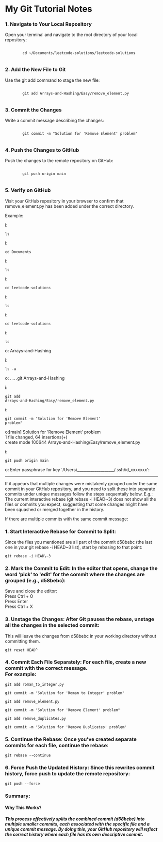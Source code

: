 <!DOCTYPE html>
<html>
<body>
	<h1> My Git Tutorial Notes </h1>
		<h3>1. Navigate to Your Local Repository</h3>
		<p>Open your terminal and navigate to the root directory of your local repository:</p>
		<pre><code>
		cd ~/Documents/leetcode-solutions/leetcode-solutions
	  </code></pre>
		<h3>2. Add the New File to Git</h3>
		<p>Use the git add command to stage the new file:</p>
	  <pre><code>
		git add Arrays-and-Hashing/Easy/remove_element.py
	  </pre></code>
		<h3>3. Commit the Changes</h3>
		<p>Write a commit message describing the changes:</p>
		<pre><code>
		git commit -m "Solution for 'Remove Element' problem"
		</code></pre>
		<h3>4. Push the Changes to GitHub</h3>
		<p>Push the changes to the remote repository on GitHub:</p>
		<pre><code>
		git push origin main
		</code></pre>
		<h3>5. Verify on GitHub</h3>
		<p>Visit your GitHub repository in your browser to confirm that remove_element.py has been added under the correct directory.</p>

<p>Example:</p>

i: <pre><code>ls</code></pre>

i: <pre><code>cd Documents</code></pre>

i: <pre><code>ls</code></pre>

i: <pre><code>cd leetcode-solutions</code></pre>

i: <pre><code>ls</code></pre>

i: <pre><code>cd leetcode-solutions</code></pre>

i: <pre><code>ls</code></pre>
o: Arrays-and-Hashing

i: <pre><code>ls -a</code></pre>
o: .			..			.git			Arrays-and-Hashing

i: <pre><code>git add Arrays-and-Hashing/Easy/remove_element.py</code></pre>

i: <pre><code>git commit -m "Solution for 'Remove Element' problem"</code></pre>
o:[main] Solution for 'Remove Element' problem <br>
1 file changed, 64 insertions(+) <br>
create mode 100644 Arrays-and-Hashing/Easy/remove_element.py

i: <pre><code>git push origin main</code></pre>
o: Enter passphrase for key '/Users/___________________/.ssh/id_xxxxxxx': 

<hr>

<p>If it appears that multiple changes were mistakenly grouped under the same commit in your GitHub repository, and you need to split these into separate commits under unique messages follow the steps sequentaily below.
E.g.: The current interactive rebase (git rebase -i HEAD~3) does not show all the files or commits you expect, suggesting that some changes might have been squashed or merged together in the history.</p>

If there are multiple commits with the same commit message:<br>
<h3>1. Start Interactive Rebase for Commit to Split:</h3>
	<p>Since the files you mentioned are all part of the commit d58bebc (the last one in your git rebase -i HEAD~3 list), start by rebasing to that point:</p>
		<pre><code>git rebase -i HEAD\~3</code></pre>

<h3>2. Mark the Commit to Edit: In the editor that opens, change the word 'pick' to 'edit' for the commit where the changes are grouped (e.g., d58bebc):</h3>
	<p>Save and close the editor: <br>
		Press Ctrl + O <br>
		Press Enter <br>
		Press Ctrl + X </p>

<h3>3. Unstage the Changes: After Git pauses the rebase, unstage all the changes in the selected commit: </h3>
	<p>This will leave the changes from d58bebc in your working directory without committing them. </p>
 		<pre><code>git reset HEAD^</code></pre>
		

<h3>4. Commit Each File Separately: For each file, create a new commit with the correct message. <br> For example: </h3>
	<pre><code>git add roman_to_integer.py</code></pre>
	<pre><code>git commit -m "Solution for 'Roman to Integer' problem"</code></pre>
	<pre><code>git add remove_element.py </code></pre>
	<pre><code>git commit -m "Solution for 'Remove Element' problem"</code></pre> 
	<pre><code>git add remove_duplicates.py </code></pre>
	<pre><code>git commit -m "Solution for 'Remove Duplicates' problem"</code></pre>

<h3>5. Continue the Rebase: Once you've created separate commits for each file, continue the rebase: </h3>
	<pre><code>git rebase --continue</code></pre>

<h3>6. Force Push the Updated History: Since this rewrites commit history, force push to update the remote repository: </h3>
	<pre><code>git push --force</code></pre>
<h3>Summary:</h3>
	<h4>Why This Works?</h4>
		<p><h5>This process effectively splits the combined commit (d58bebc) into multiple smaller commits, each associated with the specific file and a unique commit message. By doing this, your GitHub repository will reflect the correct history where each file has its own descriptive commit.</h5></p>

</body>
</html>


